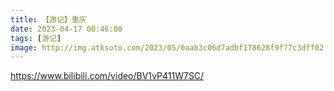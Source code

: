 ```yaml
---
title: 【游记】重庆
date: 2023-04-17 00:46:00
tags: [游记]
image: http://img.atksoto.com/2023/05/0aab3c06d7adbf178628f9f77c3dff02.jpeg
---
```


https://www.bilibili.com/video/BV1vP411W7SC/
